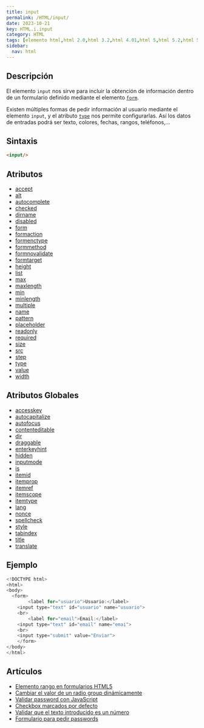```yaml
---
title: input
permalink: /HTML/input/
date: 2023-10-21
key: HTML.i.input
category: HTML
tags: [elemento html,html 2.0,html 3.2,html 4.01,html 5,html 5.2,html 5.1,xhtml 1.0,xhtml 1.1]
sidebar:
  nav: html
---
```


## Descripción


El elemento `input` nos sirve para incluir la obtención de información dentro de un formulario definido mediante el elemento [`form`](https://w3api.com/HTML/form/). 


Existen múltiples formas de pedir información al usuario mediante el elemento `input`, y el atributo [`type`](https://w3api.com/HTML/input/type/) nos permite configurarlas. Así los datos de entradas podrá ser texto, colores, fechas, rangos, teléfonos,…


## Sintaxis


```html
<input/>
```


## Atributos

- [accept](https://www.w3api.com/HTML/input/accept/)
- [alt](https://www.w3api.com/HTML/input/alt/)
- [autocomplete](https://www.w3api.com/HTML/input/autocomplete/)
- [checked](https://www.w3api.com/HTML/input/checked/)
- [dirname](https://www.w3api.com/HTML/input/dirname/)
- [disabled](https://www.w3api.com/HTML/input/disabled/)
- [form](https://www.w3api.com/HTML/input/form/)
- [formaction](https://www.w3api.com/HTML/input/formaction/)
- [formenctype](https://www.w3api.com/HTML/input/formenctype/)
- [formmethod](https://www.w3api.com/HTML/input/formmethod/)
- [formnovalidate](https://www.w3api.com/HTML/input/formnovalidate/)
- [formtarget](https://www.w3api.com/HTML/input/formtarget/)
- [height](https://www.w3api.com/HTML/input/height/)
- [list](https://www.w3api.com/HTML/input/list/)
- [max](https://www.w3api.com/HTML/input/max/)
- [maxlength](https://www.w3api.com/HTML/input/maxlength/)
- [min](https://www.w3api.com/HTML/input/min/)
- [minlength](https://www.w3api.com/HTML/input/minlength/)
- [multiple](https://www.w3api.com/HTML/input/multiple/)
- [name](https://www.w3api.com/HTML/input/name/)
- [pattern](https://www.w3api.com/HTML/input/pattern/)
- [placeholder](https://www.w3api.com/HTML/input/placeholder/)
- [readonly](https://www.w3api.com/HTML/input/readonly/)
- [required](https://www.w3api.com/HTML/input/required/)
- [size](https://www.w3api.com/HTML/input/size/)
- [src](https://www.w3api.com/HTML/input/src/)
- [step](https://www.w3api.com/HTML/input/step/)
- [type](https://www.w3api.com/HTML/input/type/)
- [value](https://www.w3api.com/HTML/input/value/)
- [width](https://www.w3api.com/HTML/input/width/)

## Atributos Globales

- [accesskey](https://www.w3api.com/HTML/accesskey/)
- [autocapitalize](https://www.w3api.com/HTML/autocapitalize/)
- [autofocus](https://www.w3api.com/HTML/autofocus/)
- [contenteditable](https://www.w3api.com/HTML/contenteditable/)
- [dir](https://www.w3api.com/HTML/dir/)
- [draggable](https://www.w3api.com/HTML/draggable/)
- [enterkeyhint](https://www.w3api.com/HTML/enterkeyhint/)
- [hidden](https://www.w3api.com/HTML/hidden/)
- [inputmode](https://www.w3api.com/HTML/inputmode/)
- [is](https://www.w3api.com/HTML/is/)
- [itemid](https://www.w3api.com/HTML/itemid/)
- [itemprop](https://www.w3api.com/HTML/itemprop/)
- [itemref](https://www.w3api.com/HTML/itemref/)
- [itemscope](https://www.w3api.com/HTML/itemscope/)
- [itemtype](https://www.w3api.com/HTML/itemtype/)
- [lang](https://www.w3api.com/HTML/lang/)
- [nonce](https://www.w3api.com/HTML/nonce/)
- [spellcheck](https://www.w3api.com/HTML/spellcheck/)
- [style](https://www.w3api.com/HTML/style/)
- [tabindex](https://www.w3api.com/HTML/tabindex/)
- [title](https://www.w3api.com/HTML/title/)
- [translate](https://www.w3api.com/HTML/translate/)

## Ejemplo


```java
<!DOCTYPE html>
<html>
<body>
  <form>
		<label for="usuario">Usuario:</label>    
    <input type="text" id="usuario" name="usuario">
    <br>
		<label for="email">Email:</label>
    <input type="text" id="email" name="emai">
    <br>
    <input type="submit" value="Enviar">
	</form>
</body>
</html>
```


## Artículos

- [Elemento rango en formularios HTML5](https://lineadecodigo.com/html5/elemento-rango-en-formularios-html5/)
- [Cambiar el valor de un radio group dinámicamente](https://lineadecodigo.com/javascript/cambiar-el-valor-de-un-radio-group-dinamicamente/)
- [Validar password con JavaScript](https://lineadecodigo.com/javascript/validar-password-con-javascript/)
- [Checkbox marcados por defecto](https://lineadecodigo.com/html/checkbox-marcados-por-defecto/)
- [Validar que el texto introducido es un número](https://lineadecodigo.com/javascript/validar-que-el-texto-introducido-es-un-numero/)
- [Formulario para pedir passwords](https://lineadecodigo.com/html/formulario-para-pedir-passwords/)
